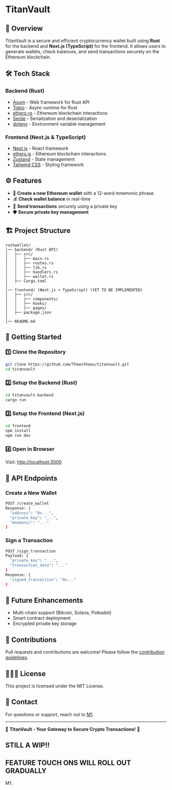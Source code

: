# TitanVault 

## 🚀 Overview
TitanVault is a secure and efficient cryptocurrency wallet built using **Rust** for the backend and **Next.js (TypeScript)** for the frontend. It allows users to generate wallets, check balances, and send transactions securely on the Ethereum blockchain.

## 🛠️ Tech Stack
### **Backend (Rust)**
- [Axum](https://github.com/tokio-rs/axum) - Web framework for Rust API
- [Tokio](https://tokio.rs/) - Async runtime for Rust
- [ethers-rs](https://github.com/gakonst/ethers-rs) - Ethereum blockchain interactions
- [Serde](https://serde.rs/) - Serialization and deserialization
- [dotenv](https://github.com/dotenv-rs/dotenv) - Environment variable management

### **Frontend (Next.js & TypeScript)**
- [Next.js](https://nextjs.org/) - React framework
- [ethers.js](https://docs.ethers.io/) - Ethereum blockchain interactions
- [Zustand](https://github.com/pmndrs/zustand) - State management
- [Tailwind CSS](https://tailwindcss.com/) - Styling framework

## ⚙️ Features
- 🔐 **Create a new Ethereum wallet** with a 12-word mnemonic phrase
- 💰 **Check wallet balance** in real-time
- 💸 **Send transactions** securely using a private key
- 🛡️ **Secure private key management**

## 🏗️ Project Structure
```
rustwallet/
│── backend/ (Rust API)
│   ├── src/
│   │   ├── main.rs
│   │   ├── routes.rs
|   |   ├── lib.rs
│   │   ├── handlers.rs
|   |   ├── wallet.rs
│   ├── Cargo.toml
│
│── frontend/ (Next.js + TypeScript) (YET TO BE IMPLEMENTED)
│   ├── src/
│   │   ├── components/
│   │   ├── hooks/
│   │   ├── pages/
│   ├── package.json
│
│── README.md
```

## 🚀 Getting Started
### 1️⃣ Clone the Repository
```sh
git clone https://github.com/Thewsthews/titanvault.git
cd titanvault
```

### 2️⃣ Setup the Backend (Rust)
```sh
cd titanvault-backend
cargo run
```

### 3️⃣ Setup the Frontend (Next.js)
```sh
cd frontend
npm install
npm run dev
```

### 4️⃣ Open in Browser
Visit: [http://localhost:3000](http://localhost:3000)

## 📜 API Endpoints
### Create a New Wallet
```sh
POST /create_wallet
Response: {
  "address": "0x...",
  "private_key": "...",
  "mnemonic": "..."
}
```

### Sign a Transaction
```sh
POST /sign_transaction
Payload: {
  "private_key": "...",
  "transaction_data": "..."
}
Response: {
  "signed_transaction": "0x..."
}
```

## 🎯 Future Enhancements
- Multi-chain support (Bitcoin, Solana, Polkadot)
- Smart contract deployment
- Encrypted private key storage

## 🤝 Contributions
Pull requests and contributions are welcome! Please follow the [contribution guidelines](CONTRIBUTING.md).

## 👨🏾‍⚖️ License
This project is licensed under the MIT License.

## 📢 Contact
For questions or support, reach out to [M1](mailto:etiegni@gmail.com).

---
🌟 **TitanVault - Your Gateway to Secure Crypto Transactions!** 🚀

## STILL A WIP!!
## FEATURE TOUCH ONS WILL ROLL OUT GRADUALLY
M1.